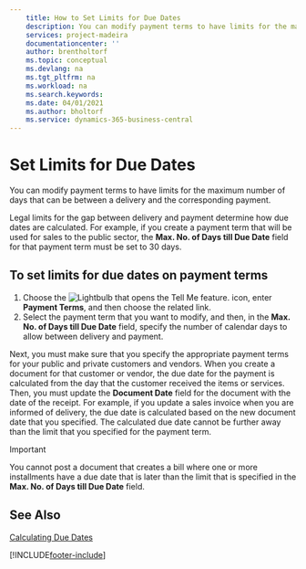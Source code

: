 ```yaml
---
    title: How to Set Limits for Due Dates
    description: You can modify payment terms to have limits for the maximum number of days that can be between a delivery and the corresponding payment.
    services: project-madeira 
    documentationcenter: ''
    author: brentholtorf
    ms.topic: conceptual
    ms.devlang: na
    ms.tgt_pltfrm: na
    ms.workload: na
    ms.search.keywords:
    ms.date: 04/01/2021
    ms.author: bholtorf
    ms.service: dynamics-365-business-central
---
```

# Set Limits for Due Dates
You can modify payment terms to have limits for the maximum number of days that can be between a delivery and the corresponding payment.  

Legal limits for the gap between delivery and payment determine how due dates are calculated. For example, if you create a payment term that will be used for sales to the public sector, the **Max. No. of Days till Due Date** field for that payment term must be set to 30 days.  

## To set limits for due dates on payment terms  

1.  Choose the ![Lightbulb that opens the Tell Me feature.](../../media/ui-search/search_small.png "Tell me what you want to do") icon, enter **Payment Terms**, and then choose the related link.  
2.  Select the payment term that you want to modify, and then, in the **Max. No. of Days till Due Date** field, specify the number of calendar days to allow between delivery and payment.  

Next, you must make sure that you specify the appropriate payment terms for your public and private customers and vendors. When you create a document for that customer or vendor, the due date for the payment is calculated from the day that the customer received the items or services. Then, you must update the **Document Date** field for the document with the date of the receipt. For example, if you update a sales invoice when you are informed of delivery, the due date is calculated based on the new document date that you specified. The calculated due date cannot be further away than the limit that you specified for the payment term.  

> [!IMPORTANT]  
>  You cannot post a document that creates a bill where one or more installments have a due date that is later than the limit that is specified in the **Max. No. of Days till Due Date** field.  

## See Also  
 [Calculating Due Dates](calculating-due-dates.md)


[!INCLUDE[footer-include](../../includes/footer-banner.md)]